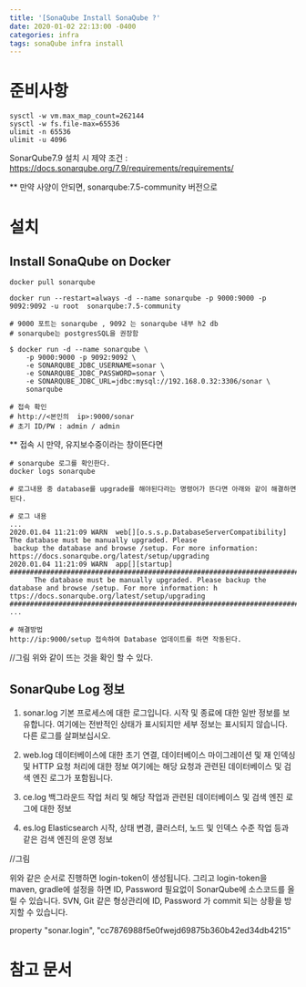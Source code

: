 ```yaml
---
title: '[SonaQube Install SonaQube ?'
date: 2020-01-02 22:13:00 -0400
categories: infra
tags: sonaQube infra install
---
```


# 준비사항

```
sysctl -w vm.max_map_count=262144
sysctl -w fs.file-max=65536
ulimit -n 65536
ulimit -u 4096
```
SonarQube7.9 설치 시 제약 조건 : https://docs.sonarqube.org/7.9/requirements/requirements/

\*\* 만약 사양이 안되면, sonarqube:7.5-community 버전으로

# 설치

## Install SonaQube on Docker

```
docker pull sonarqube

docker run --restart=always -d --name sonarqube -p 9000:9000 -p 9092:9092 -u root  sonarqube:7.5-community

# 9000 포트는 sonarqube , 9092 는 sonarqube 내부 h2 db
# sonarqube는 postgresSQL을 권장함

$ docker run -d --name sonarqube \
    -p 9000:9000 -p 9092:9092 \
    -e SONARQUBE_JDBC_USERNAME=sonar \
    -e SONARQUBE_JDBC_PASSWORD=sonar \
    -e SONARQUBE_JDBC_URL=jdbc:mysql://192.168.0.32:3306/sonar \
    sonarqube

# 접속 확인
# http://<본인의  ip>:9000/sonar
# 초기 ID/PW : admin / admin
```

** 접속 시 만약, 유지보수중이라는 창이뜬다면
```
# sonarqube 로그를 확인한다.
docker logs sonarqube

# 로그내용 중 database를 upgrade를 해야된다라는 명령어가 뜬다면 아래와 같이 해결하면 된다.

# 로그 내용
...
2020.01.04 11:21:09 WARN  web[][o.s.s.p.DatabaseServerCompatibility] The database must be manually upgraded. Please
 backup the database and browse /setup. For more information: https://docs.sonarqube.org/latest/setup/upgrading
2020.01.04 11:21:09 WARN  app[][startup] 
################################################################################
      The database must be manually upgraded. Please backup the database and browse /setup. For more information: h
ttps://docs.sonarqube.org/latest/setup/upgrading
################################################################################
...

# 해결방법
http://ip:9000/setup 접속하여 Database 업데이트를 하면 작동된다. 

```

//그림
위와 같이 뜨는 것을 확인 할 수 있다.

## SonarQube Log 정보
1. sonar.log
기본 프로세스에 대한 로그입니다. 시작 및 종료에 대한 일반 정보를 보유합니다. 여기에는 전반적인 상태가 표시되지만 세부 정보는 표시되지 않습니다. 다른 로그를 살펴보십시오.

2. web.log
데이터베이스에 대한 초기 연결, 데이터베이스 마이그레이션 및 재 인덱싱 및 HTTP 요청 처리에 대한 정보 여기에는 해당 요청과 관련된 데이터베이스 및 검색 엔진 로그가 포함됩니다.

3. ce.log
백그라운드 작업 처리 및 해당 작업과 관련된 데이터베이스 및 검색 엔진 로그에 대한 정보

4. es.log
Elasticsearch 시작, 상태 변경, 클러스터, 노드 및 인덱스 수준 작업 등과 같은 검색 엔진의 운영 정보

//그림

위와 같은 순서로 진행하면 login-token이 생성됩니다.
그리고 login-token을 maven, gradle에 설정을 하면 ID, Password 필요없이 SonarQube에 소스코드를 올릴 수 있습니다.
SVN, Git 같은 형상관리에 ID, Password 가 commit 되는 상황을 방지할 수 있습니다.

property "sonar.login", "cc7876988f5e0fwejd69875b360b42ed34db4215"

# 참고 문서
